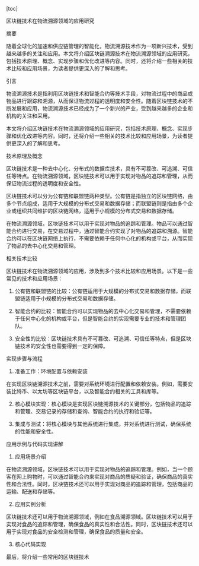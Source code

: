 
[toc]                    
                
                
区块链技术在物流溯源领域的应用研究

摘要

随着全球化的加速和供应链管理的智能化，物流溯源技术作为一项新兴技术，受到越来越多的关注和应用。本文将介绍区块链溯源技术在物流溯源领域的应用研究，包括技术原理、概念、实现步骤和优化改进等内容。同时，还将介绍一些相关的技术比较和应用场景，为读者提供更深入的了解和思考。

引言

物流溯源技术是指利用区块链技术和智能合约等技术手段，对物流过程中的商品或物品进行跟踪和溯源，从而保证物流过程的透明度和安全性。随着区块链技术的不断发展和应用，物流溯源技术已经成为了一个新兴的产业，受到越来越多的企业和机构的关注和采用。

本文将介绍区块链技术在物流溯源领域的应用研究，包括技术原理、概念、实现步骤和优化改进等内容。同时，还将介绍一些相关的技术比较和应用场景，为读者提供更深入的了解和思考。

技术原理及概念

区块链技术是一种去中心化、分布式的数据库技术，具有不可篡改、可追溯、可信任等特点。在物流溯源领域，区块链技术可以用于实现对物品的追踪和管理，从而保证物流过程的透明度和安全性。

区块链技术可以分为公有链和联盟链两种类型。公有链是指独立的区块链网络，由多个节点组成，适用于大规模的分布式交易和数据存储；而联盟链则是指由多个企业或组织共同维护的区块链网络，适用于小规模的分布式交易和数据存储。

在物流溯源领域，区块链技术可以用于实现对物品的追踪和管理。物品可以通过智能合约进行交易，在交易过程中，通过智能合约实现了对物品的追踪和溯源。智能合约可以在区块链网络上执行，不需要依赖于任何中心化的机构或平台，从而实现了物品的去中心化交易和管理。

相关技术比较

区块链技术在物流溯源领域的应用，涉及到多个技术比较和应用场景。以下是一些常见的技术和应用场景：

1. 公有链和联盟链的比较：公有链适用于大规模的分布式交易和数据存储，而联盟链适用于小规模的分布式交易和数据存储。

2. 智能合约的比较：智能合约可以实现物品的去中心化交易和管理，不需要依赖于任何中心化的机构或平台，但是智能合约的实现需要专业的技术和管理团队。

3. 安全性的比较：区块链技术具有不可篡改、可追溯、可信任等特点，但是区块链技术的安全性也需要得到一定的保障。

实现步骤与流程

1. 准备工作：环境配置与依赖安装

在实现区块链溯源技术之前，需要对系统环境进行配置和依赖安装。例如，需要安装比特币、以太坊等区块链平台，以及智能合约相关的工具和库等。

2. 核心模块实现：核心模块是实现区块链溯源技术的关键部分，包括物品的追踪和管理、交易记录的存储和查询、智能合约的执行和验证等。

3. 集成与测试：将核心模块与其他系统进行集成，并对系统进行测试，确保系统的性能和安全性。

应用示例与代码实现讲解

1. 应用场景介绍

在物流溯源领域，区块链技术可以用于实现对物品的追踪和管理。例如，当一个顾客在网上购物时，可以通过智能合约来实现对商品的质疑和验证，确保商品的真实性和合法性。同时，区块链技术还可以用于实现对商品的追踪和管理，包括商品的运输、配送和存储等。

2. 应用实例分析

区块链技术还可以用于物流溯源领域，例如在食品溯源领域。区块链技术可以用于实现对食品的追踪和管理，确保食品的真实性和合法性。同时，区块链技术还可以用于实现对食品的安全检测和管理，确保食品的质量和安全。

3. 核心代码实现

最后，将介绍一些常用的区块链技术

